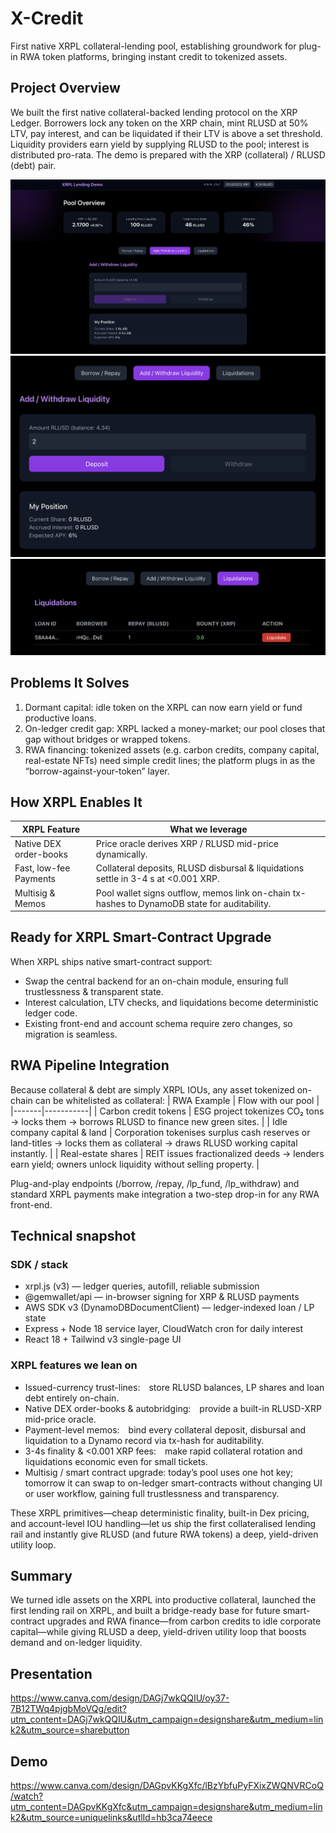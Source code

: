 # X-Credit

First native XRPL collateral-lending pool, establishing groundwork for plug-in RWA token platforms, bringing instant credit to tokenized assets.

## Project Overview
We built the first native collateral-backed lending protocol on the XRP Ledger. Borrowers lock any token on the XRP chain, mint RLUSD at 50% LTV, pay interest, and can be liquidated if their LTV is above a set threshold. Liquidity providers earn yield by supplying RLUSD to the pool; interest is distributed pro-rata. The demo is prepared with the XRP (collateral) / RLUSD (debt) pair.

![Borrowing](demo1.png)
![Liquidity Providing](demo2.png)
![Liquidation](demo3.png)

## Problems It Solves
1. Dormant capital: idle token on the XRPL can now earn yield or fund productive loans.
2. On-ledger credit gap: XRPL lacked a money-market; our pool closes that gap without bridges or wrapped tokens.
3. RWA financing: tokenized assets (e.g. carbon credits, company capital, real-estate NFTs) need simple credit lines; the platform plugs in as the “borrow-against-your-token” layer.

## How XRPL Enables It
| XRPL Feature | What we leverage |
|-------|-----------|
| Native DEX order-books | Price oracle derives XRP / RLUSD mid-price dynamically. |
| Fast, low-fee Payments | Collateral deposits, RLUSD disbursal & liquidations settle in 3-4 s at <0.001 XRP. |
| Multisig & Memos | Pool wallet signs outflow, memos link on-chain tx-hashes to DynamoDB state for auditability. |

## Ready for XRPL Smart-Contract Upgrade
When XRPL ships native smart-contract support:
- Swap the central backend for an on-chain module, ensuring full trustlessness & transparent state.
- Interest calculation, LTV checks, and liquidations become deterministic ledger code.
- Existing front-end and account schema require zero changes, so migration is seamless.

## RWA Pipeline Integration
Because collateral & debt are simply XRPL IOUs, any asset tokenized on-chain can be whitelisted as collateral:
| RWA Example | Flow with our pool |
|-------|-----------|
| Carbon credit tokens |	ESG project tokenizes CO₂ tons → locks them → borrows RLUSD to finance new green sites. |
| Idle company capital & land | Corporation tokenises surplus cash reserves or land-titles → locks them as collateral → draws RLUSD working capital instantly. |
| Real-estate shares | REIT issues fractionalized deeds → lenders earn yield; owners unlock liquidity without selling property. |

Plug-and-play endpoints (/borrow, /repay, /lp_fund, /lp_withdraw) and standard XRPL payments make integration a two-step drop-in for any RWA front-end.

## Technical snapshot
### SDK / stack
- xrpl.js (v3) — ledger queries, autofill, reliable submission
- @gemwallet/api — in-browser signing for XRP & RLUSD payments
- AWS SDK v3 (DynamoDBDocumentClient) — ledger-indexed loan / LP state
- Express + Node 18 service layer, CloudWatch cron for daily interest
- React 18 + Tailwind v3 single-page UI
### XRPL features we lean on
- Issued-currency trust-lines: store RLUSD balances, LP shares and loan debt entirely on-chain.
- Native DEX order-books & autobridging: provide a built-in RLUSD-XRP mid-price oracle.
- Payment-level memos: bind every collateral deposit, disbursal and liquidation to a Dynamo record via tx-hash for auditability.
- 3-4s finality & <0.001 XRP fees: make rapid collateral rotation and liquidations economic even for small tickets.
- Multisig / smart contract upgrade: today’s pool uses one hot key; tomorrow it can swap to on-ledger smart-contracts without changing UI or user workflow, gaining full trustlessness and transparency.

These XRPL primitives—cheap deterministic finality, built-in Dex pricing, and account-level IOU handling—let us ship the first collateralised lending rail and instantly give RLUSD (and future RWA tokens) a deep, yield-driven utility loop.

## Summary
We turned idle assets on the XRPL into productive collateral, launched the first lending rail on XRPL, and built a bridge-ready base for future smart-contract upgrades and RWA finance—from carbon credits to idle corporate capital—while giving RLUSD a deep, yield-driven utility loop that boosts demand and on-ledger liquidity.

## Presentation
https://www.canva.com/design/DAGj7wkQQIU/oy37-7B12TWq4pjgbMoVQg/edit?utm_content=DAGj7wkQQIU&utm_campaign=designshare&utm_medium=link2&utm_source=sharebutton

## Demo
https://www.canva.com/design/DAGpvKKgXfc/lBzYbfuPyFXixZWQNVRCoQ/watch?utm_content=DAGpvKKgXfc&utm_campaign=designshare&utm_medium=link2&utm_source=uniquelinks&utlId=hb3ca74eece
